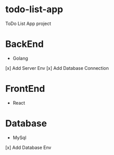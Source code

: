 # todo-list-app
ToDo List App project

# BackEnd
 - Golang

 [x] Add Server Env
 [x] Add Database Connection

# FrontEnd
 - React

# Database
 - MySql

 [x] Add Database Env

